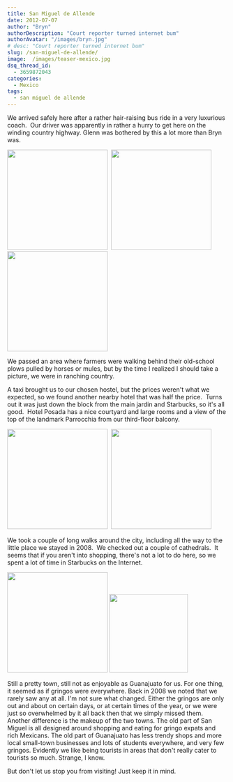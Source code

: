 ```yaml
---
title: San Miguel de Allende
date: 2012-07-07
author: "Bryn"
authorDescription: "Court reporter turned internet bum"
authorAvatar: "/images/bryn.jpg"
# desc: "Court reporter turned internet bum"
slug: /san-miguel-de-allende/
image:  /images/teaser-mexico.jpg
dsq_thread_id:
  - 3659872043
categories:
  - Mexico
tags:
  - san miguel de allende
---
```

We arrived safely here after a rather hair-raising bus ride in a very luxurious coach.  Our driver was apparently in rather a hurry to get here on the winding country highway. Glenn was bothered by this a lot more than Bryn was.

<img src="https://media.tumblr.com/tumblr_m6ro7cTg9T1qzu24w.jpg" alt="" width="230" />  <img src="https://media.tumblr.com/tumblr_m6rojdhFEt1qzu24w.jpg" alt="" width="230" /><img src="https://media.tumblr.com/tumblr_m6rom6OO8X1qzu24w.jpg" alt="" width="230" />

We passed an area where farmers were walking behind their old-school plows pulled by horses or mules, but by the time I realized I should take a picture, we were in ranching country.

A taxi brought us to our chosen hostel, but the prices weren't what we expected, so we found another nearby hotel that was half the price.  Turns out it was just down the block from the main jardin and Starbucks, so it's all good.  Hotel Posada has a nice courtyard and large rooms and a view of the top of the landmark Parrocchia from our third-floor balcony.

<img src="https://media.tumblr.com/tumblr_m6rp8dq8ZG1qzu24w.jpg" alt="" width="230" />  <img src="https://media.tumblr.com/tumblr_m6rpaxH9Sn1qzu24w.jpg" alt="" width="230" />

We took a couple of long walks around the city, including all the way to the little place we stayed in 2008.  We checked out a couple of cathedrals.  It seems that if you aren't into shopping, there's not a lot to do here, so we spent a lot of time in Starbucks on the Internet.

<img src="https://media.tumblr.com/tumblr_m6rpmwAK611qzu24w.jpg" alt="" width="230" /> <img src="https://media.tumblr.com/tumblr_m6rpx8mxO11qzu24w.jpg" alt="" width="180" />

Still a pretty town, still not as enjoyable as Guanajuato for us. For one thing, it seemed as if gringos were everywhere. Back in 2008 we noted that we rarely saw any at all. I'm not sure what changed. Either the gringos are only out and about on certain days, or at certain times of the year, or we were just so overwhelmed by it all back then that we simply missed them. Another difference is the makeup of the two towns. The old part of San Miguel is all designed around shopping and eating for gringo expats and rich Mexicans. The old part of Guanajuato has less trendy shops and more local small-town businesses and lots of students everywhere, and very few gringos. Evidently we like being tourists in areas that don't really cater to tourists so much. Strange, I know.

But don't let us stop you from visiting! Just keep it in mind.